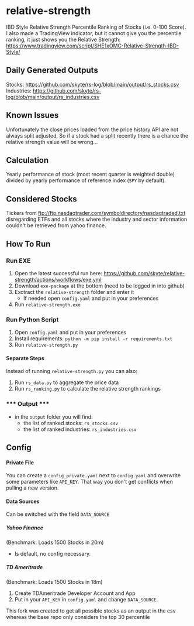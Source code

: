 # relative-strength
IBD Style Relative Strength Percentile Ranking of Stocks (i.e. 0-100 Score).  
I also made a TradingView indicator, but it cannot give you the percentile ranking, it just shows you the Relative Strength: https://www.tradingview.com/script/SHE1xOMC-Relative-Strength-IBD-Style/

## Daily Generated Outputs
Stocks: https://github.com/skyte/rs-log/blob/main/output/rs_stocks.csv  
Industries: https://github.com/skyte/rs-log/blob/main/output/rs_industries.csv  
  

## Known Issues
Unfortunately the close prices loaded from the price history API are not always split adjusted. So if a stock had a split recently there is a chance the relative strength value will be wrong...
## Calculation
Yearly performance of stock (most recent quarter is weighted double) divided by yearly performance of reference index (`SPY` by default).
  

## Considered Stocks
Tickers from ftp://ftp.nasdaqtrader.com/symboldirectory/nasdaqtraded.txt disregarding ETFs and all stocks where the industry and sector information couldn't be retrieved from yahoo finance.
## How To Run

### Run EXE

1. Open the latest successful run here: https://github.com/skyte/relative-strength/actions/workflows/exe.yml
2. Download `exe-package` at the bottom (need to be logged in into github)
3. Exctract the `relative-strength` folder and enter it
   - If needed open `config.yaml` and put in your preferences 
4. Run `relative-strength.exe`

### Run Python Script

1. Open `config.yaml` and put in your preferences 
2. Install requirements: `python -m pip install -r requirements.txt`
3. Run `relative-strength.py`

#### Separate Steps

Instead of running `relative-strength.py` you can also:

1. Run `rs_data.py` to aggregate the price data
2. Run `rs_ranking.py` to calculate the relative strength rankings



### \*\*\* Output \*\*\*

- in the `output` folder you will find:
  - the list of ranked stocks: `rs_stocks.csv`
  - the list of ranked industries: `rs_industries.csv`


## Config

#### Private File

You can create a `config_private.yaml` next to `config.yaml` and overwrite some parameters like `API_KEY`. That way you don't get conflicts when pulling a new version.

#### Data Sources

Can be switched with the field `DATA_SOURCE`

##### Yahoo Finance

(Benchmark: Loads 1500 Stocks in 20m)

- Is default, no config necessary.

##### TD Ameritrade

(Benchmark: Loads 1500 Stocks in 18m)

1. Create TDAmeritrade Developer Account and App
2. Put in your `API_KEY` in `config.yaml` and change `DATA_SOURCE`.

This fork was created to get all possible stocks as an output in the csv whereas the base repo only considers the top 30 percentile
